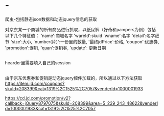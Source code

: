 # -
爬虫-包括静态json数据和动态jquery信息的获取



对京东某一个商城的所有商品进行抓取，以纸尿裤（好奇和pampers为例）包括以下几个特征值：
            'name':商城名字
            'wareId':skuid
            'wname':名字
            'detail':名字细节
            'size':大小,
            'number(片)':一份里的数量,
            '最终jdPrice':价格,
            'coupon':优惠券,
            'promotion':促销,
            'quan':促销券,
            'update': 更新日期
##
hearder里需要填入自己的session

##
由于京东优惠券和促销是动态jquery控件加载的，所以通过以下方法获取
https://item.jd.com/coupons?skuId=208399&cat=1319%2C1525%2C7057&venderId=1000001933

https://cd.jd.com/promotion/v2?callback=jQuery8797075&skuId=208399&area=5_239_243_48622&venderId=1000001933&cat=1319%2C1525%2C7057

